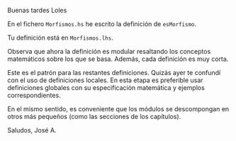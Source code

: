 Buenas tardes Loles

En el fichero `Morfismos.hs` he escrito la definición de `esMorfismo`.

Tu definición está en `Morfismos.lhs`.

Observa que ahora la definición es modular resaltando los conceptos matemáticos
sobre los que se basa. Además, cada definición es muy corta.

Este es el patrón para las restantes definiciones. Quizás ayer te confundí con
el uso de definiciones locales. En esta etapa es preferible usar definiciones
globales con su especificación matemática y ejemplos correspondientes.

En el mismo sentido, es conveniente que los módulos se descompongan en otros
más pequeños (como las secciones de los capítulos).

Saludos, José A.


